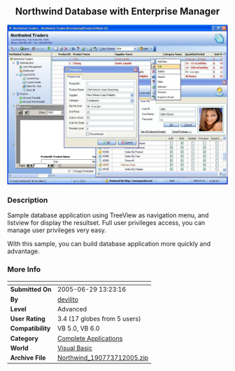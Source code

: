 ﻿<div align="center">

## Northwind Database with Enterprise Manager

<img src="PIC200571757452545.jpg">
</div>

### Description

Sample database application using TreeView as navigation menu, and listview for display the resultset. Full user privileges access, you can manage user privileges very easy.

With this sample, you can build database application more quickly and advantage.
 
### More Info
 


<span>             |<span>
---                |---
**Submitted On**   |2005-06-29 13:23:16
**By**             |[devilito](https://github.com/Planet-Source-Code/PSCIndex/blob/master/ByAuthor/devilito.md)
**Level**          |Advanced
**User Rating**    |3.4 (17 globes from 5 users)
**Compatibility**  |VB 5\.0, VB 6\.0
**Category**       |[Complete Applications](https://github.com/Planet-Source-Code/PSCIndex/blob/master/ByCategory/complete-applications__1-27.md)
**World**          |[Visual Basic](https://github.com/Planet-Source-Code/PSCIndex/blob/master/ByWorld/visual-basic.md)
**Archive File**   |[Northwind\_190773712005\.zip](https://github.com/Planet-Source-Code/devilito-northwind-database-with-enterprise-manager__1-61440/archive/master.zip)








